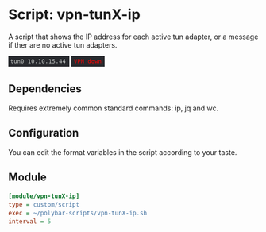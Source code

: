 # Script: vpn-tunX-ip

A script that shows the IP address for each active tun adapter, or a message if ther are no active tun adapters.

![skeleton](screenshots/1.png) 
![skeleton](screenshots/2.png)


## Dependencies

Requires extremely common standard commands: ip, jq and wc.


## Configuration

You can edit the format variables in the script according to your taste.


## Module

```ini
[module/vpn-tunX-ip]
type = custom/script
exec = ~/polybar-scripts/vpn-tunX-ip.sh
interval = 5
```
